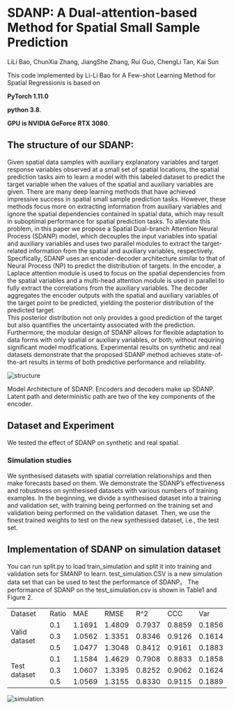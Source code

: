 
# SDANP: A Dual-attention-based Method for Spatial Small Sample Prediction
LiLi Bao,  ChunXia Zhang, JiangShe Zhang, Rui Guo, ChengLi Tan, Kai Sun

 This code implemented by Li-Li Bao for  A Few-shot Learning Method for Spatial Regressionis is based on 
 
  **PyTorch 1.11.0**
  
  **python 3.8**. 
  
  **GPU is NVIDIA GeForce RTX 3080**.
## The structure of our SDANP:
 Given spatial data samples with auxiliary explanatory variables and target response variables observed at a small set of spatial locations, the spatial prediction tasks aim to learn a model with this labeled dataset to predict the target variable when the values of the spatial and auxiliary variables are given.
There are many deep learning methods that have achieved impressive success in spatial small sample prediction tasks. 
However, these methods focus more on extracting information from auxiliary variables and ignore the spatial dependencies contained in spatial data, which may result in suboptimal performance for spatial prediction tasks. 
To alleviate this problem, in this paper we propose a Spatial Dual-branch Attention Neural Process (SDANP) model, which decouples the input variables into spatial and auxiliary variables and uses two parallel modules to extract the target-related information from the spatial and auxiliary variables, respectively.
Specifically, SDANP uses an encoder-decoder architecture similar to that of Neural Process (NP) to predict the distribution of targets. 
In the encoder, a Laplace attention module is used to focus on the spatial dependencies from the spatial variables and a multi-head attention module is used in parallel to fully extract the correlations from the auxiliary variables. 
The decoder aggregates the encoder outputs with the spatial and auxiliary variables of the target point to be predicted, yielding the posterior distribution of the predicted target.  
This posterior distribution not only provides a good prediction of the target but also quantifies the uncertainty associated with the prediction.
Furthermore, the modular design of SDANP allows for flexible adaptation to data forms with only spatial or auxiliary variables, or both, without requiring significant model modifications. 
Experimental results on synthetic and real datasets demonstrate that the proposed SDANP method achieves state-of-the-art results in terms of both predictive performance and reliability.

![structure](https://github.com/bll744958765/SMANP/assets/92556725/f441bb58-1e46-4b11-b3a7-39e8e5938440)

Model Architecture of SDANP. Encoders and decoders make up SDANP. Latent path and deterministic path are two of the key components of the encoder.
## Dataset and Experiment
We tested the effect of SDANP on synthetic and real spatial. 

### Simulation studies
We synthesised datasets with spatial correlation relationships and then make forecasts based on them. 
We demonstrate the SDANP’s effectiveness and robustness on synthesised datasets with various numbers of training examples. In the beginning, we divide a synthesised dataset into a training and validation set, with training being performed on the training set and validation being performed on the validation dataset. Then, we use the finest trained weights to test on the new synthesised dataset, i.e., the test set.


## Implementation of SDANP on simulation dataset
You can run split.py to load train_simulation and split it into training and validation sets for SMANP to learn. test_simulation.CSV is a new simulation data set that can be used to test the performance of SDANP。 The performance of SDANP on the test_simulation.csv is shown in Table1 and Figure 2.

  <table>
      <tr>
          <td>Dataset</td> 
          <td>Ratio</td> 
          <td>MAE</td> 
          <td>RMSE</td> 
          <td>R^2</td> 
          <td>CCC</td> 
          <td>Var</td> 
     </tr>
     <tr>
          <td rowspan="3">Valid dataset</td>    
          <td>0.1</td> 
          <td>1.1691</td> 
          <td>1.4809</td> 
          <td>0.7937</td> 
          <td>0.8859</td> 
          <td>0.1856</td> 
      </tr>
      <tr>
          <td>0.3</td> 
          <td>1.0562</td>  
          <td>1.3351</td> 
          <td>0.8346</td>
          <td>0.9126</td> 
          <td>0.1614</td> 
      </tr>
      <tr>
          <td>0.5</td> 
          <td>1.0477</td>  
          <td>1.3048</td> 
          <td>0.8412</td> 
          <td>0.9161</td> 
          <td>0.1883</td>
      </tr>
      <tr>
         <td rowspan="3">Test dataset</td>    
         <td>0.1</td> 
         <td>1.1584</td> 
         <td>1.4629</td> 
         <td>0.7908</td> 
         <td>0.8833</td> 
         <td>0.1858</td> 
      </tr>
      <tr>
          <td>0.3</td> 
          <td>1.0607</td>  
          <td>1.3395</td> 
          <td>0.8252</td> 
          <td>0.9062</td> 
          <td>0.1624</td>
      </tr>
      <tr>
          <td>0.5</td> 
          <td>1.0569</td>  
          <td>1.3155</td> 
          <td>0.8330</td> 
          <td>0.9115</td> 
          <td>0.1889</td>
      </tr>
   
  </table>

![simulation](https://user-images.githubusercontent.com/92556725/226334344-f9df5dcc-d096-47e3-893b-49fe7342553f.png)

